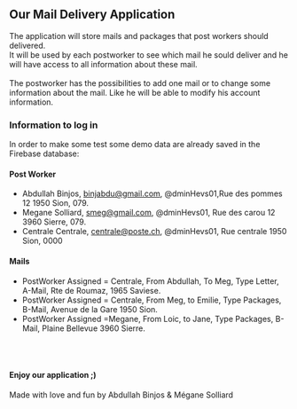 ## Our Mail Delivery Application

The application will store mails and packages that post workers should delivered. <br />
It will be used by each postworker to see which mail he sould deliver and he will have access to all information about these mail. <br />
<br />
The postworker has the possibilities to add one mail or to change some information about the mail. Like he will be able to modify his account information.

### Information to log in

In order to make some test some demo data are already saved in the Firebase database:

#### Post Worker
- Abdullah Binjos, binjabdu@gmail.com, @dminHevs01,Rue des pommes 12 1950 Sion, 079. <br />
- Megane Solliard, smeg@gmail.com, @dminHevs01, Rue des carou 12 3960 Sierre, 079. <br />
- Centrale Centrale, centrale@poste.ch, @dminHevs01, Rue centrale 1950 Sion, 0000<br />



#### Mails
- PostWorker Assigned = Centrale, From Abdullah, To Meg, Type Letter, A-Mail, Rte de Roumaz, 1965 Saviese. 
- PostWorker Assigned = Centrale, From Meg, to Emilie, Type Packages, B-Mail, Avenue de la Gare 1950 Sion.
- PostWorker Assigned =Megane, From Loic, to Jane, Type Packages, B-Mail, Plaine Bellevue 3960 Sierre.

<br />
<br />

#### Enjoy our application ;)
Made with love and fun by Abdullah Binjos & Mégane Solliard
